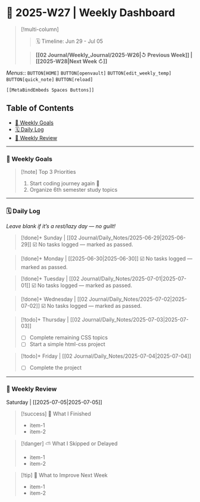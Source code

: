 # 📅 2025-W27 | Weekly Dashboard

> [!multi-column]
> 
>> 🗓️ Timeline: Jun 29 - Jul 05
>
>> **[[02 Journal/Weekly_Journal/2025-W26|↺ Previous Week]] | [[2025-W28|Next Week ↻]]**


_Menus_:: `BUTTON[HOME]` `BUTTON[openvault]` `BUTTON[edit_weekly_temp]` `BUTTON[quick_note]` `BUTTON[reload]`
 ```meta-bind-embed
 [[MetaBindEmbeds Spaces Buttons]]
 ```

## Table of Contents

- [🎯 Weekly Goals](#Weekly%20Goals)
- [🗓️ Daily Log](#%F0%9F%97%93%EF%B8%8F%20Daily%20Log)
- [🔄 Weekly Review](#%F0%9F%94%84%20Weekly%20Review)


---

### 🎯 Weekly Goals

> [!note] Top 3 Priorities  
> 1. Start coding journey again 🔻
> 2. Organize 6th semester study topics

---

### 🗓️ Daily Log 

_Leave blank if it’s a rest/lazy day — no guilt!_

>[!done]+ Sunday | [[02 Journal/Daily_Notes/2025-06-29|2025-06-29]]
> ☑️ No tasks logged — marked as passed.

>[!done]+ Monday | [[2025-06-30|2025-06-30]]
> ☑️ No tasks logged — marked as passed.

>[!done]+ Tuesday | [[02 Journal/Daily_Notes/2025-07-01|2025-07-01]] 
> ☑️ No tasks logged — marked as passed.

>[!done]+ Wednesday | [[02 Journal/Daily_Notes/2025-07-02|2025-07-02]]
> ☑️ No tasks logged — marked as passed.

>[!todo]+ Thursday | [[02 Journal/Daily_Notes/2025-07-03|2025-07-03]]
> - [ ] Complete remaining CSS topics
> - [ ] Start a simple html-css project

>[!todo]+ Friday | [[02 Journal/Daily_Notes/2025-07-04|2025-07-04]]
> - [ ] Complete the project

---

### 🔄 Weekly Review 

Saturday | [[2025-07-05|2025-07-05]]

>[!success] 🌱 What I Finished  
> - item-1  
> - item-2  

>[!danger] ⛅ What I Skipped or Delayed  
> - item-1  
> - item-2  

> [!tip] 🔁 What to Improve Next Week  
> - item-1  
> - item-2  
